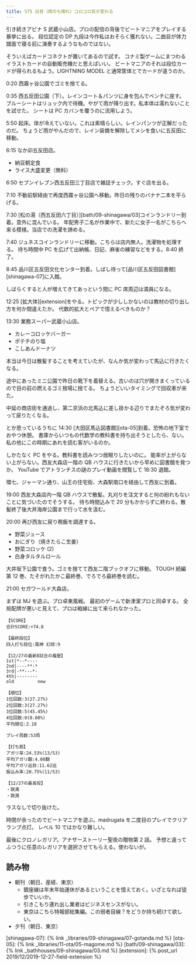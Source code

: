 ```yaml
---
title: 575 日目（雨のち晴れ）コロコロ気が変わる
---
```


引き続きアピナ S 武蔵小山店。プロの配信の背後でビートマニアをプレイする暴挙に出る。
段位認定の DP 九段は今作私はおそらく獲れない。二曲目が体力譜面で寝る前に演奏するようなものではない。

そういえばカードコネクトが置いてあるので試す。
コナミ製ゲームにまつわるイラストカードの自動販売機だと思えばいい。
ビートマニアのそれは段位カードが得られるもよう。LIGHTNING MODEL と通常筐体とでカードが違うのか。

0:20 西霧ヶ谷公園でゴミを捨てる。

0:35 西五反田公園（下）。レインコート＆パンツに身を包んでベンチに座す。
ブルーシートはリュック内で待機。やがて雨が降り出す。私本体は濡れないことを試せた。
シートは PC カバンを覆うのに流用しよう。

5:50 起床。体が冷えていない。これは素晴らしい。レインパンツが正解だったのだ。
ちょうど雨がやんだので、レイン装備を解除してメシを食いに五反田に移動。

6:15 なか卯五反田店。

* 納豆朝定食
* ライス大盛変更（無料）

6:50 セブンイレブン西五反田三丁目店で雑誌チェック。すぐ店を出る。

7:10 不動前駅経由で再度西霧ヶ谷公園へ移動。昨日の残りのバナナ二本を平らげる。

7:30 [松の湯（西五反田六丁目）][bath/09-shinagawa/03]コインランドリー到着。意外に混んでいる。
年配男子二名が作業中で、新たに女子一名がこちらへ来る模様。当店での洗濯を諦める。

7:40 ジュネスコインランドリーに移動。こちらは店内無人。洗濯物を処理する。
待ち時間中 PC を広げて出納帳、日記、麻雀の練習などをする。8:40 終了。

8:45 品川区五反田文化センター到着。しばし待って[品川区五反田図書館][shinagawa-07]に入館。

しばらくすると人が増えてきてあっという間に PC 席周辺は満員になる。

12:25 [拡大体][extension]をやる。トピックが少ししかないのは教材の切り出し方を何か間違えたか。
代数的拡大とペアで憶えるべきものか？

13:30 業務スーパー武蔵小山店。

* カレーコロッケバーガー
* ポテチのり塩
* こしあんドーナツ

本当は今日は散髪することを考えていたが、なんか気が変わって馬込に行きたくなる。

途中にあったミニ公園で昨日の靴下を着替える。古いのは穴が開きまくっているので目の前の燃えるゴミ捨場に捨てる。
ちょうどいいタイミングで回収車が来た。

中延の商店街を通過し、第二京浜の北馬込に差し掛かる辺りでまたぞろ気が変わって戻りたくなる。

とか思っているうちに 14:30 [大田区馬込図書館][ota-05]到着。恐怖の地下室でおやつ休憩。
書庫からいつもの代数学の教科書を持ち出そうとしたら、ない。
私の他にこの時期にあれを読む客がいるのか。

しかたなく PC をやる。教科書を読みつつ居眠りしたいのに。
能率が上がらない上がらない。西友大森店一階の QB ハウスに行きたいから早めに図書館を発つか。
YouTube でアトランチスの謎のプレイ動画を閲覧して 18:30 退館。

環七、ジャーマン通り、山王の住宅街、大森駅南口を経由して西友に到着。

19:00 西友大森店内一階 QB ハウスで散髪。丸刈りを注文すると何の紛れもないことに気づいたのでそうする。
待ち時間込みで 20 分もかからずに終わる。散髪終了後大井海岸公園まで行って水を汲む。

20:00 再び西友に戻り晩飯を調達する。

* 野菜ジュース
* おにぎり（焼きたらこ生姜）
* 野菜コロッケ (2)
* 白身タルタルロール

大井坂下公園で食う。ゴミを捨てて西友二階ブックオフに移動。
TOUGH 続編第 12 巻、たそがれたかこ最終巻、でろでろ最終巻を読む。

21:00 セガワールド大森店。

まずは MJ を遊ぶ。プロ卓東風戦。
最初のゲームで新津潔プロと同卓する。
全局配牌が悪いと見えて、プロは戦線に出て来られなかった。

```text
【SCORE】
合計SCORE:+74.8

【最終段位】
四人打ち段位:風神 幻球:9

【12/27の最新8試合の履歴】
1st|*--*----
2nd|----**-*
3rd|-**---*-
4th|--------
old         new

【順位】
1位回数:3(27.27%)
2位回数:3(27.27%)
3位回数:5(45.45%)
4位回数:0(0.00%)
平均順位:2.18

プレイ局数:53局

【打ち筋】
アガリ率:24.53%(13/53)
平均アガリ翻:4.08翻
平均アガリ巡目:11.62巡
振込み率:20.75%(11/53)

【12/27の最高役】
・跳満
・跳満
```

ラスなしで切り抜けた。

時間が余ったのでビートマニアを遊ぶ。madrugata を二度目のプレイでクリアランプ点灯。
レベル 10 ではかなり難しい。

最後にクロノレガリア。アナザーストーリー聖夜の贈物第 2 話。
予想と違ってふつうに任意のレガリアを選択させてもらえる。使わないが。

## 読み物

* 朝刊（朝日、産経、東京）
  * 銀座線は年末年始運休があるということを憶えておく。いざとなれば徒歩でいいか。
  * 引きこもり連れ出し業者はビジネスセンスがない。
  * 東京はこちら特報部総集編。この弱者目線？をどうか持ち続けて欲しい。
* 夕刊（朝日、東京）

[shinagawa-07]: {% link _libraries/09-shinagawa/07-gotanda.md %}
[ota-05]: {% link _libraries/11-ota/05-magome.md %}
[bath/09-shinagawa/03]: {% link _bathhouses/09-shinagawa/03.md %}
[extension]: {% post_url 2019/12/2019-12-27-field-extension %}
